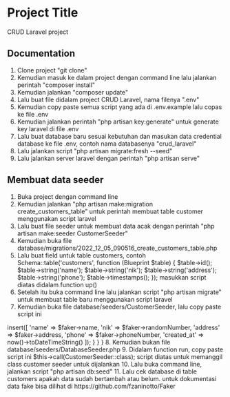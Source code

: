 # Project Title

CRUD Laravel project

## Documentation

1. Clone project "git clone"
2. Kemudian masuk ke dalam project dengan command line lalu jalankan perintah "composer install"
3. Kemudian jalankan "composer update"
4. Lalu buat file didalam project CRUD Laravel, nama filenya ".env"
5. Kemudian copy paste semua script yang ada di .env.example lalu copas ke file .env
6. Kemudian jalankan perintah "php artisan key:generate" untuk generate key laravel di file .env
7. Lalu buat database baru sesuai kebutuhan dan masukan data credential database ke file .env, contoh nama databasenya "crud_laravel"
8. Lalu jalankan script "php artisan migrate:fresh --seed"
9. Lalu jalankan server laravel dengan perintah "php artisan serve"

## Membuat data seeder

1. Buka project dengan command line
2. Kemudian jalankan "php artisan make:migration create_customers_table" untuk perintah membuat table customer menggunakan script laravel
3. Lalu buat file seeder untuk membuat data acak dengan perintah "php artisan make:seeder CustomerSeeder"
4. Kemudian buka file database/migrations/2022_12_05_090516_create_customers_table.php
5. Lalu buat field untuk table customers, contoh
   Schema::table('customers', function (Blueprint $table) {
   $table->id();
   $table->string('name');
   $table->string('nik');
   $table->string('address');
   $table->string('phone');
   $table->timestamps();
   });
   masukkan script diatas didalam function up()
6. Setelah itu buka command line lalu jalankan script "php artisan migrate" untuk membuat table baru menggunakan script laravel
7. Kemudian buka file database/seeders/CustomerSeeder, lalu copy paste script ini

<?php

namespace Database\Seeders;

use Illuminate\Database\Console\Seeds\WithoutModelEvents;
use Faker\Factory as Faker;
use Illuminate\Support\Str;
use Illuminate\Database\Seeder;
use Illuminate\Support\Facades\DB;

class CustomerSeeder extends Seeder
{
    public function run()
    {
        $faker = Faker::create('id_ID');
        for ($i = 0; $i < 100; $i++) { //100 adalah jumlah row yg akan dibuat
            DB::table('customers')->insert([
                'name' => $faker->name,
                'nik' => $faker->randomNumber,
                'address' => $faker->address,
                'phone' => $faker->phoneNumber,
                'created_at' => now()->toDateTimeString()
            ]);
        }
    }
}

8. Kemudian bukan file database/seeders/DatabaseSeeder.php
9. Didalam function run, copy paste script ini
$this->call(CustomerSeeder::class);
script diatas untuk memanggil class customer seeder untuk dijalankan
10. Lalu buka command line, jalankan script "php artisan db:seed"
11. Lalu cek database di table customers apakah data sudah bertambah atau belum.

untuk dokumentasi data fake bisa dilihat di https://github.com/fzaninotto/Faker
